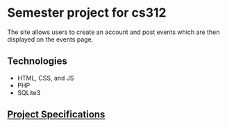 # Semester project for cs312

The site allows users to create an account and post events which are then displayed on the events page.  

## Technologies 
* HTML, CSS, and JS
* PHP
* SQLite3

## [Project Specifications](https://github.com/JasonDominguez/project/blob/master/Term%20Project%20Specifications.pdf)



